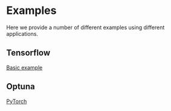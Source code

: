 # Examples

Here we provide a number of different examples using different applications.

## Tensorflow
[Basic example](Tensorflow/README.md)

## Optuna
[PyTorch](Optuna/PyTorch/README.md)

